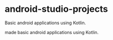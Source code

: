 # android-studio-projects
Basic android applications using Kotlin.

made basic android applications using Kotlin.
